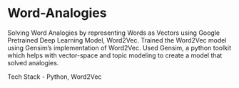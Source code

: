 # Word-Analogies

Solving Word Analogies by representing Words as Vectors using Google Pretrained Deep Learning Model, Word2Vec. 
Trained the Word2Vec model using Gensim’s implementation of Word2Vec. Used Gensim, a python toolkit which helps 
with vector-space and topic modeling to create a model that solved analogies. 

Tech Stack - Python, Word2Vec
